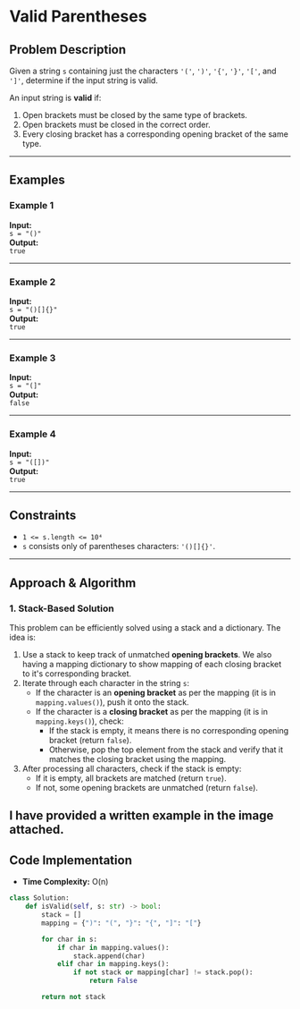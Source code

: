 # Valid Parentheses

## Problem Description

Given a string `s` containing just the characters `'('`, `')'`, `'{'`, `'}'`, `'['`, and `']'`, determine if the input string is valid.

An input string is **valid** if:

1. Open brackets must be closed by the same type of brackets.
2. Open brackets must be closed in the correct order.
3. Every closing bracket has a corresponding opening bracket of the same type.

---

## Examples

### **Example 1**

**Input:**  
`s = "()"`  
**Output:**  
`true`

---

### **Example 2**

**Input:**  
`s = "()[]{}"`  
**Output:**  
`true`

---

### **Example 3**

**Input:**  
`s = "(]"`  
**Output:**  
`false`

---

### **Example 4**

**Input:**  
`s = "([])"`  
**Output:**  
`true`

---

## Constraints

- `1 <= s.length <= 10⁴`
- `s` consists only of parentheses characters: `'()[]{}'`.

---

## Approach & Algorithm

### 1. Stack-Based Solution

This problem can be efficiently solved using a stack and a dictionary. The idea is:

1. Use a stack to keep track of unmatched **opening brackets**. We also having a mapping dictionary to show mapping of each closing bracket to it's corresponding bracket.
2. Iterate through each character in the string `s`:
   - If the character is an **opening bracket** as per the mapping (it is in `mapping.values()`), push it onto the stack.
   - If the character is a **closing bracket** as per the mapping (it is in `mapping.keys()`), check:
     - If the stack is empty, it means there is no corresponding opening bracket (return `false`).
     - Otherwise, pop the top element from the stack and verify that it matches the closing bracket using the mapping.
3. After processing all characters, check if the stack is empty:
   - If it is empty, all brackets are matched (return `true`).
   - If not, some opening brackets are unmatched (return `false`).

## I have provided a written example in the image attached.

## Code Implementation

- **Time Complexity:** O(n)

```python
class Solution:
    def isValid(self, s: str) -> bool:
        stack = []
        mapping = {")": "(", "}": "{", "]": "["}

        for char in s:
            if char in mapping.values():
                stack.append(char)
            elif char in mapping.keys():
                if not stack or mapping[char] != stack.pop():
                    return False

        return not stack
```
